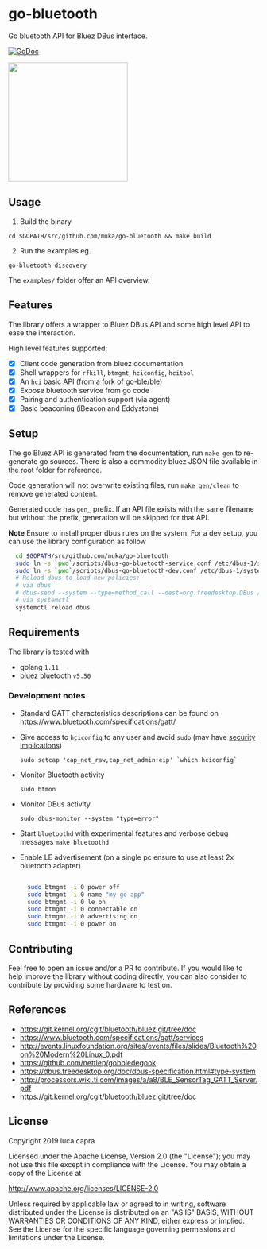 # go-bluetooth

Go bluetooth API for Bluez DBus interface.

[![GoDoc](https://godoc.org/github.com/muka/go-bluetooth?status.svg)](https://godoc.org/github.com/muka/go-bluetooth)

<img align="center" width="240" src="./gopher.png">

## Usage

1. Build the binary

  `cd $GOPATH/src/github.com/muka/go-bluetooth && make build`

2. Run the examples eg.

  `go-bluetooth discovery`

The `examples/` folder offer an API overview.

## Features

The library offers a wrapper to Bluez DBus API and some high level API to ease the interaction.

High level features supported:

- [x] Client code generation from bluez documentation
- [x] Shell wrappers for `rfkill`, `btmgmt`, `hciconfig`, `hcitool`
- [x] An `hci` basic API (from a fork of [go-ble/ble](https://github.com/jeromesancho/ble))
- [x] Expose bluetooth service from go code
- [x] Pairing and authentication support (via agent)
- [x] Basic beaconing (iBeacon and Eddystone)

## Setup

The go Bluez API is generated from the documentation, run `make gen` to re-generate go sources. There is also a commodity bluez JSON file available in the root folder for reference.

Code generation will not overwrite existing files, run `make gen/clean` to remove generated content.

Generated code has `gen_` prefix. If an API file exists with the same filename but without the prefix, generation will be skipped for that API.

**Note** Ensure to install proper dbus rules on the system. For a dev setup, you can use the library configuration as follow

```sh
  cd $GOPATH/src/github.com/muka/go-bluetooth
  sudo ln -s `pwd`/scripts/dbus-go-bluetooth-service.conf /etc/dbus-1/system.d/
  sudo ln -s `pwd`/scripts/dbus-go-bluetooth-dev.conf /etc/dbus-1/system.d/
  # Reload dbus to load new policies:
  # via dbus
  # dbus-send --system --type=method_call --dest=org.freedesktop.DBus / org.freedesktop.DBus.ReloadConfig
  # via systemctl
  systemctl reload dbus
```

## Requirements

The library is tested with

- golang `1.11`
- bluez bluetooth `v5.50`

### Development notes

-  Standard GATT characteristics descriptions can be found on https://www.bluetooth.com/specifications/gatt/

-   Give access to `hciconfig` to any user and avoid `sudo` (may have [security implications](https://www.insecure.ws/linux/getcap_setcap.html))

    ```
    sudo setcap 'cap_net_raw,cap_net_admin+eip' `which hciconfig`
    ```
- Monitor Bluetooth activity

  `sudo btmon`

- Monitor DBus activity

    `sudo dbus-monitor --system "type=error"`

- Start `bluetoothd` with experimental features and verbose debug messages `make bluetoothd`

- Enable LE advertisement (on a single pc ensure to use at least 2x bluetooth adapter)

  ```bash

    sudo btmgmt -i 0 power off
    sudo btmgmt -i 0 name "my go app"
    sudo btmgmt -i 0 le on    
    sudo btmgmt -i 0 connectable on
    sudo btmgmt -i 0 advertising on
    sudo btmgmt -i 0 power on

  ```

## Contributing

Feel free to open an issue and/or a PR to contribute. If you would like to help improve the library without coding directly, you can also consider to contribute by providing some hardware to test on.

## References

- https://git.kernel.org/cgit/bluetooth/bluez.git/tree/doc
- https://www.bluetooth.com/specifications/gatt/services
- http://events.linuxfoundation.org/sites/events/files/slides/Bluetooth%20on%20Modern%20Linux_0.pdf
- https://github.com/nettlep/gobbledegook
- https://dbus.freedesktop.org/doc/dbus-specification.html#type-system
- http://processors.wiki.ti.com/images/a/a8/BLE_SensorTag_GATT_Server.pdf
- https://git.kernel.org/cgit/bluetooth/bluez.git/tree/doc

## License

Copyright 2019 luca capra

Licensed under the Apache License, Version 2.0 (the "License");
you may not use this file except in compliance with the License.
You may obtain a copy of the License at

   http://www.apache.org/licenses/LICENSE-2.0

Unless required by applicable law or agreed to in writing, software
distributed under the License is distributed on an "AS IS" BASIS,
WITHOUT WARRANTIES OR CONDITIONS OF ANY KIND, either express or implied.
See the License for the specific language governing permissions and
limitations under the License.
